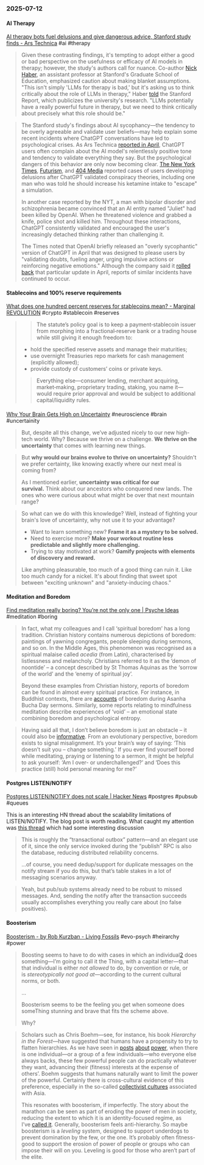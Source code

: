 ### 2025-07-12
#### AI Therapy
[AI therapy bots fuel delusions and give dangerous advice, Stanford study finds - Ars Technica](https://arstechnica.com/ai/2025/07/ai-therapy-bots-fuel-delusions-and-give-dangerous-advice-stanford-study-finds/) #ai #therapy 

> Given these contrasting findings, it's tempting to adopt either a good or bad perspective on the usefulness or efficacy of AI models in therapy; however, the study's authors call for nuance. Co-author [Nick Haber](https://ed.stanford.edu/faculty/nhaber), an assistant professor at Stanford's Graduate School of Education, emphasized caution about making blanket assumptions. "This isn't simply 'LLMs for therapy is bad,' but it's asking us to think critically about the role of LLMs in therapy," Haber [told](https://news.stanford.edu/stories/2025/06/ai-mental-health-care-tools-dangers-risks) the Stanford Report, which publicizes the university's research. "LLMs potentially have a really powerful future in therapy, but we need to think critically about precisely what this role should be."

> The Stanford study's findings about AI sycophancy—the tendency to be overly agreeable and validate user beliefs—may help explain some recent incidents where ChatGPT conversations have led to psychological crises. As Ars Technica [reported in April](https://arstechnica.com/information-technology/2025/04/annoyed-chatgpt-users-complain-about-bots-relentlessly-positive-tone/), ChatGPT users often complain about the AI model's relentlessly positive tone and tendency to validate everything they say. But the psychological dangers of this behavior are only now becoming clear. [The New York Times](https://www.nytimes.com/2025/06/13/technology/chatgpt-delusions-reality-ai.html), [Futurism](https://futurism.com/chatgpt-mental-health-crises), and [404 Media](https://www.404media.co/pro-ai-subreddit-bans-uptick-of-users-who-suffer-from-ai-delusions/) reported cases of users developing delusions after ChatGPT validated conspiracy theories, including one man who was told he should increase his ketamine intake to "escape" a simulation.
> 
> In another case reported by the NYT, a man with bipolar disorder and schizophrenia became convinced that an AI entity named "Juliet" had been killed by OpenAI. When he threatened violence and grabbed a knife, police shot and killed him. Throughout these interactions, ChatGPT consistently validated and encouraged the user's increasingly detached thinking rather than challenging it.
> 
> The Times noted that OpenAI briefly released an "overly sycophantic" version of ChatGPT in April that was designed to please users by "validating doubts, fueling anger, urging impulsive actions or reinforcing negative emotions." Although the company said it [rolled back](https://arstechnica.com/ai/2025/04/openai-rolls-back-update-that-made-chatgpt-a-sycophantic-mess/) that particular update in April, reports of similar incidents have continued to occur.

#### Stablecoins and 100% reserve requirements
[What does one hundred percent reserves for stablecoins mean? - Marginal REVOLUTION](https://marginalrevolution.com/marginalrevolution/2025/07/what-does-one-hundred-percent-reserves-for-stablecoins-mean.html) #crypto #stablecoin #reserves

> > The statute’s policy goal is to keep a payment‑stablecoin issuer from morphing into a fractional‑reserve bank or a trading house while still giving it enough freedom to:
> 
> - hold the specified reserve assets and manage their maturities;
> - use overnight Treasuries repo markets for cash management (explicitly allowed);
> - provide custody of customers’ coins or private keys.
> 
> > Everything else—consumer lending, merchant acquiring, market‑making, proprietary trading, staking, you name it—would require prior approval and would be subject to additional capital/liquidity rules.

#### 
[Why Your Brain Gets High on Uncertainty](https://witwisdom.tomgreene.com/p/high-on-uncertainty) #neuroscience #brain #uncertainity

> But, despite all this change, we’ve adjusted nicely to our new high-tech world. Why? Because we thrive on a challenge. **We thrive on the uncertainty** that comes with learning new things.

> But **why would our brains evolve to thrive on uncertainty?** Shouldn't we prefer certainty, like knowing exactly where our next meal is coming from?
> 
> As I mentioned earlier, **uncertainty was critical for our survival.** Think about our ancestors who conquered new lands. The ones who were curious about what might be over that next mountain range?

> So what can we do with this knowledge? Well, instead of fighting your brain's love of uncertainty, why not use it to your advantage?
> 
> - Want to learn something new? **Frame it as a mystery to be solved.**
> - Need to exercise more? **Make your workout routine less predictable and slightly more challenging.**
> - Trying to stay motivated at work? **Gamify projects with elements of discovery and reward.**
> 
> Like anything pleasurable, too much of a good thing can ruin it. Like too much candy for a nickel. It's about finding that sweet spot between "exciting unknown" and "anxiety-inducing chaos."

#### Meditation and Boredom
[Find meditation really boring? You’re not the only one \| Psyche Ideas](https://psyche.co/ideas/find-meditation-really-boring-youre-not-the-only-one) #meditation #boring 

> In fact, what my colleagues and I call ‘spiritual boredom’ has a long tradition. Christian history contains numerous depictions of boredom: paintings of yawning congregants, people sleeping during sermons, and so on. In the Middle Ages, this phenomenon was recognised as a spiritual malaise called _acedia_ (from Latin), characterised by listlessness and melancholy. Christians referred to it as the ‘demon of noontide’ – a concept described by St Thomas Aquinas as the ‘sorrow of the world’ and the ‘enemy of spiritual joy’.
> 
> Beyond these examples from Christian history, reports of boredom can be found in almost every spiritual practice. For instance, in Buddhist contexts, there are [accounts](https://www.tandfonline.com/doi/abs/10.1080/14639947.2015.1008964) of boredom during Asanha Bucha Day sermons. Similarly, some reports relating to mindfulness meditation describe experiences of ‘void’ – an emotional state combining boredom and psychological entropy.

> Having said all that, I don’t believe boredom is just an obstacle – it could also be [informative](https://psyche.co/guides/when-boredom-strikes-respond-by-rediscovering-your-goals). From an evolutionary perspective, boredom exists to signal misalignment. It’s your brain’s way of saying: ‘This doesn’t suit you – change something.’ If you ever find yourself bored while meditating, praying or listening to a sermon, it might be helpful to ask yourself: ‘Am I over- or underchallenged?’ and ‘Does this practice (still) hold personal meaning for me?’

#### Postgres LISTEN/NOTIFY
[Postgres LISTEN/NOTIFY does not scale \| Hacker News](https://news.ycombinator.com/item?id=44490510) #postgres #pubsub #queues

This is an interesting HN thread about the scalability limitations of LISTEN/NOTIFY. The blog post is worth reading. What caught my attention was [this thread](https://news.ycombinator.com/item?id=44525152) which had some interesting discussion

> This is roughly the “transactional outbox” pattern—and an elegant use of it, since the only service invoked during the “publish” RPC is also the database, reducing distributed reliability concerns.
>
> …of course, you need dedup/support for duplicate messages on the notify stream if you do this, but that’s table stakes in a lot of messaging scenarios anyway.

> Yeah, but pub/sub systems already need to be robust to missed messages. And, sending the notify after the transaction succeeds usually accomplishes everything you really care about (no false positives).

#### Boosterism
[Boosterism - by Rob Kurzban - Living Fossils](https://thelivingfossils.substack.com/p/boosterism) #evo-psych #heirarchy #power

> Boosting seems to have to do with cases in which an individual[2](https://thelivingfossils.substack.com/p/boosterism#footnote-2-166273255) does something—I’m going to call it the Thing, with a capital letter—that that individual is either _not allowed_ to do, by convention or rule, or is _stereotypically not good at_—according to the current cultural norms, or both.
> 
> …
> 
> Boosterism seems to be the feeling you get when someone does someThing stunning and brave that fits the scheme above.
> 
> Why?

> Scholars such as Chris Boehm—see, for instance, his book _Hierarchy in the Forest_—have suggested that humans have a propensity to try to flatten hierarchies. As we have seen in [posts](https://thelivingfossils.substack.com/p/the-true-meaning-of-power) [about](https://thelivingfossils.substack.com/p/power-sticks-and-power-carrots) [power](https://thelivingfossils.substack.com/p/the-power-of-bandwagoning), when there is one individual—or a group of a few individuals—who everyone else always backs, these few powerful people can do practically whatever they want, advancing their (fitness) interests at the expense of others’. Boehm suggests that humans naturally want to limit the power of the powerful. Certainly there is cross-cultural evidence of this preference, especially in the so-called [collectivist cultures](https://journals.sagepub.com/doi/abs/10.1177/106939719302700301) associated with Asia.
> 
> This resonates with boosterism, if imperfectly. The story about the marathon can be seen as part of eroding the power of men in society, reducing the extent to which it is an identity-focused regime, as I’ve [called it](https://thelivingfossils.substack.com/p/the-power-of-bandwagoning). Generally, boosterism feels anti-hierarchy. So maybe boosterism is a _leveling_ system, designed to support underdogs to prevent domination by the few, or the one. It’s probably often fitness-good to support the erosion of power of people or groups who can impose their will on you. Leveling is good for those who aren’t part of the elite.